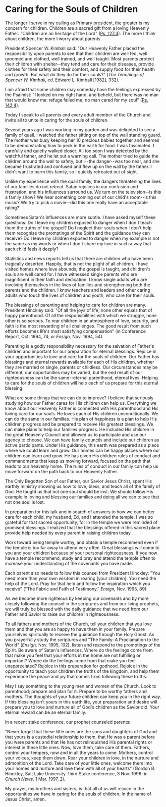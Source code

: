 # Caring for the Souls of Children

The longer I serve in my calling as Primary president, the greater is my
concern for children. Children are a sacred gift from a loving Heavenly
Father. "Children are an heritage of the Lord" ([Ps.
127:3](https://www.lds.org/scriptures/ot/ps/127.3?lang=eng#2)). The more I
think about children, the more I worry about parents.

President Spencer W. Kimball said: "Our Heavenly Father placed the
responsibility upon parents to see that their children are well fed, well
groomed and clothed, well trained, and well taught. Most parents protect their
children with shelter--they tend and care for their diseases, provide clothes
for their safety and their comfort, and supply food for their health and
growth. But what do they do for their souls?" (_The Teachings of Spencer W.
Kimball,_ ed. Edward L. Kimball [1982], 332).

I am afraid that some children may someday have the feelings expressed by the
Psalmist: "I looked on my right hand, and beheld, but there was no man that
would know me: refuge failed me; no man cared for my soul" ([Ps.
142:4](https://www.lds.org/scriptures/ot/ps/142.4?lang=eng#3)).

Today I speak to all parents and every adult member of the Church and invite
all to unite in caring for the souls of children.

Several years ago I was working in my garden and was delighted to see a family
of quail. I watched the father sitting on top of the wall standing guard. The
mother was busy keeping her 10 precious babies together and seemed to be
demonstrating how to peck in the earth for food. I was fascinated. I carefully
and quietly walked closer. All too soon I was detected by the watchful father,
and he let out a warning call. The mother tried to guide the children around
the wall to safety, but I--the danger--was too near, and she became frustrated
and confused and flew up on the wall by the father. I didn't want to harm this
family, so I quickly retreated out of sight.

Unlike my experience with the quail family, the dangers threatening the lives
of our families do not retreat. Satan rejoices in our confusion and
frustration, and his influences surround us. We turn on the television--is
this a family show? We hear something coming out of our child's room--is this
music? We try to pick a movie--did this one really have an acceptable rating?

Sometimes Satan's influences are more subtle. I have asked myself these
questions: Do I leave my children exposed to danger when I don't teach them
the truths of the gospel? Do I neglect their souls when I don't help them
recognize the promptings of the Spirit and the guidance they can receive? Do I
leave my children exposed to danger when my example is not the same as my
words or when I don't share my love in such a way that each child feels it
deeply?

Statistics and news reports tell us that there are children who have been
tragically deserted. Happily, that is not the plight of all children. I have
visited homes where love abounds, the gospel is taught, and children's souls
are well cared for. I have witnessed single parents who are magnificent in
their faith and dedication. I know single adults who are involving themselves
in the lives of families and strengthening both the parents and the children.
I know teachers and leaders and other caring adults who touch the lives of
children and youth, who care for their souls.

The blessings of parenting and helping to care for children are many.
President Hinckley said: "Of all the joys of life, none other equals that of
happy parenthood. Of all the responsibilities with which we struggle, none
other is so serious. To rear children in an atmosphere of love, security, and
faith is the most rewarding of all challenges. The good result from such
efforts becomes life's most satisfying compensation" (in Conference Report,
Oct. 1994, 74; or _Ensign,_ Nov. 1994, 54).

Parenting is a godly responsibility necessary for the salvation of Father's
children and important for our preparation for eternal blessings. Rejoice in
your opportunities to love and care for the souls of children. Our Father has
blessings and eternal rewards available for each of His children, whether they
are married or single, parents or childless. Our circumstances may be
different, our opportunities may be varied, but the end result of our
righteousness can be the same--eternal parenthood, eternal lives. Helping to
care for the souls of children will help each of us prepare for this eternal
blessing.

What are some things that we can do to improve? I believe that seriously
studying how our Father cares for His children can help us. Everything we know
about our Heavenly Father is connected with His parenthood and His loving care
for our souls. He loves each of His children unconditionally. We can do the
same in our families. His plan of happiness is a plan to help His children
progress and be prepared to receive His greatest blessings. We can make plans
to help our families progress. He included His children in the great Heavenly
Council and allowed us to participate and use our agency to choose. We can
have family councils and include our children as active participants. Under
His guidance, this earth was prepared as a place where we could learn and
grow. Our homes can be happy places where our children can learn and grow. He
has given His children rules of conduct and commandments that keep us moving
forward, focused on the path that leads to our heavenly home. The rules of
conduct in our family can help us move forward on the path back to our
Heavenly Father.

The Only Begotten Son of our Father, our Savior Jesus Christ, spent His
earthly ministry showing us how to love, bless, and teach all of the family of
God. He taught us that not one soul should be lost. We should follow His
example in loving and blessing our families and doing all we can to see that
not one soul is lost.

In preparation for this talk and in search of answers to how we can better
care for each child, my husband, Ed, and I attended the temple. I was so
grateful for that sacred opportunity, for in the temple we were reminded of
promised blessings. I realized that the blessings offered in this sacred place
provide help needed by every parent in raising children today.

Work toward being temple worthy, and obtain a temple recommend even if the
temple is too far away to attend very often. Great blessings will come to you
and your children because of your personal righteousness. If you now have a
temple recommend, study and pray and attend the temple often to increase your
understanding of the covenants you have made.

Each parent also needs to follow this counsel from President Hinckley: "You
need more than your own wisdom in rearing [your children]. You need the help
of the Lord. Pray for that help and follow the inspiration which you receive"
("The Fabric and Faith of Testimony," _Ensign,_ Nov. 1995, 89).

As we become more righteous by keeping our covenants and by more closely
following the counsel in the scriptures and from our living prophets, we will
truly be blessed with the daily guidance that we need from our Father and
Savior to raise our children in righteousness.

To all fathers and mothers of the Church, tell your children that you love
them and that you are so happy to have them in your family. Prepare yourselves
spiritually to receive the guidance through the Holy Ghost. As you prayerfully
study the scriptures and "The Family: A Proclamation to the World" (_Ensign,_
Nov. 1995, 102), listen and respond to the promptings of the Spirit. Be aware
of Satan's influences. Where do the feelings come from that make you feel that
your efforts in the home are not fulfilling or important? Where do the
feelings come from that make you feel unappreciated? Rejoice in this
preparation for godhood. Rejoice in the opportunity to teach your children the
truths of the kingdom, and help them experience the peace and joy that comes
from following these truths.

May I say something to the young men and women of the Church. Look to
parenthood; prepare and plan for it. Prepare to be worthy fathers and mothers.
The thoughts of your future children can keep you in the right way. If this
blessing isn't yours in this earth life, your preparation and desire will
prepare you to love and nurture all of God's children as the Savior did. Your
eternal reward can be an eternal family.

In a recent stake conference, our prophet counseled parents:

"Never forget that these little ones are the sons and daughters of God and
that yours is a custodial relationship to them, that He was a parent before
you were parents and that He has not relinquished His parental rights or
interest in these little ones. Now, love them, take care of them. Fathers,
control your tempers, now and in all the years to come. Mothers, control your
voices, keep them down. Rear your children in love, in the nurture and
admonition of the Lord. Take care of your little ones, welcome them into your
homes and nurture and love them with all of your hearts" (Gordon B. Hinckley,
Salt Lake University Third Stake conference, 3 Nov. 1996; in _Church News,_ 1
Mar. 1997, 2).

My prayer, my brothers and sisters, is that all of us will rejoice in the
opportunities we have in caring for the souls of children. In the name of
Jesus Christ, amen.


